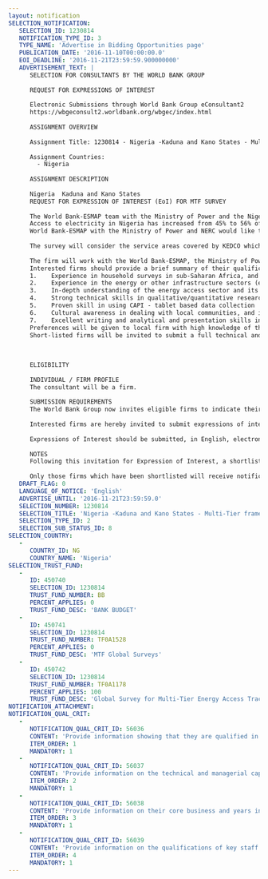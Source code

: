 ```yaml
---
layout: notification
SELECTION_NOTIFICATION: 
   SELECTION_ID: 1230814
   NOTIFICATION_TYPE_ID: 3
   TYPE_NAME: 'Advertise in Bidding Opportunities page'
   PUBLICATION_DATE: '2016-11-10T00:00:00.0'
   EOI_DEADLINE: '2016-11-21T23:59:59.900000000'
   ADVERTISEMENT_TEXT: |
      SELECTION FOR CONSULTANTS BY THE WORLD BANK GROUP
      
      REQUEST FOR EXPRESSIONS OF INTEREST
      
      Electronic Submissions through World Bank Group eConsultant2
      https://wbgeconsult2.worldbank.org/wbgec/index.html
      
      ASSIGNMENT OVERVIEW
      
      Assignment Title: 1230814 - Nigeria -Kaduna and Kano States - Multi-Tier framework Energy Access Household Energy Survey
      
      Assignment Countries:
        - Nigeria
      
      ASSIGNMENT DESCRIPTION
      
      Nigeria  Kaduna and Kano States
      REQUEST FOR EXPRESSION OF INTEREST (EoI) FOR MTF SURVEY
      
      The World Bank-ESMAP team with the Ministry of Power and the Nigerian Electricity Regulatory Commission (NERC) is launching the first Global Energy Access Household Surveys in access deficit countries so as to set a baseline to track progress towards Sustainable Energy for All (SE4All) goal and Sustainable Development Goal (SDG) number 7 on access to affordable, reliable and sustainable modern energy by 2030. 
      Access to electricity in Nigeria has increased from 45% to 56% of the population from 2000 to 2012, however this access is concentrated in urban areas (84%) with rural areas lagging behind (34%). Information on the reliability and quality of the electricity service is also limited. Additionally, while 25% of the total population has access to non-solid cooking solutions, there is another gap between the urban (39%) and rural (11%) populations (WHO). It is important to determine how to close this gap and promote universal access because pollution from solid fuel stoves causes eye problems and respiratory diseases in addition to environmental harm. This survey will collect data to identify the remaining energy deficiencies to target so Nigeria can progress towards the SDG energy objectives. 
      World Bank-ESMAP with the Ministry of Power and NERC would like to hire the services of a reputed firm which has extensive experience in household surveys. This firm will conduct the baseline survey on energy access in Nigeria using the Multi-Tier Framework (MTF) approach to track progress towards SDG7 and SE4ALL goal. The survey will be representative of the two states of Kaduna and Kano in the country and administered to both urban and rural localities. 
      
      The survey will consider the service areas covered by KEDCO which covers: Kano State, Jijawa State and Katsina State, and Kaduna Electric service area, which covers: Kaduna State, Kebbi State, Sokoto State, Zamfara State. Seven states in total.
      
      The firm will work with the World Bank-ESMAP, the Ministry of Power and NERC to pre-test, finalize and implement the survey. The firm will provide capacity building to the National Bureau of Statistics, the Ministry of Power and NERC to ensure continuity on tracking of energy indicators. Data collection should be carefully monitored to ensure high quality information. After completing the fieldwork, the firm will deliver the final dataset and summary report to the World Bank-ESMAP.  Additional details on the scope of work will be available in the Terms of Reference (ToR). 
      Interested firms should provide a brief summary of their qualifications to perform the services (max 3 pages). The short-listing criteria will be based on:
      1.	Experience in household surveys in sub-Saharan Africa, and specific experience in Nigeria
      2.	Experience in the energy or other infrastructure sectors (e.g. water and sanitation)
      3.	In-depth understanding of the energy access sector and its socio-economic dimensions
      4.	Strong technical skills in qualitative/quantitative research and data analysis
      5.	Proven skill in using CAPI - tablet based data collection 
      6.	Cultural awareness in dealing with local communities, and interacting with government and local authorities
      7.	Excellent writing and analytical and presentation skills in English 
      Preferences will be given to local firm with high knowledge of the country energy sector and socio-economic context. International firms are encouraged to team up with local partners. The assignment should start in December 2016 and be completed by end of April 2017.
      Short-listed firms will be invited to submit a full technical and financial proposal for the final selection round.
      
      
      
      ELIGIBILITY
      
      INDIVIDUAL / FIRM PROFILE
      The consultant will be a firm. 
      
      SUBMISSION REQUIREMENTS
      The World Bank Group now invites eligible firms to indicate their interest in providing the services.  Interested firms must provide information indicating that they are qualified to perform the services (brochures, description of similar assignments, experience in similar conditions, availability of appropriate skills among staff, etc. for firms; CV and cover letter for individuals).  Please note that the total size of all attachments should be less than 5MB.  Consultants may associate to enhance their qualifications.
      
      Interested firms are hereby invited to submit expressions of interest.
      
      Expressions of Interest should be submitted, in English, electronically through World Bank Group eConsultant2 (https://wbgeconsult2.worldbank.org/wbgec/index.html)
      
      NOTES
      Following this invitation for Expression of Interest, a shortlist of qualified firms will be formally invited to submit proposals. Shortlisting and selection will be subject to the availability of funding.
      
      Only those firms which have been shortlisted will receive notification. No debrief will be provided to firms which have not been shortlisted.
   DRAFT_FLAG: 0
   LANGUAGE_OF_NOTICE: 'English'
   ADVERTISE_UNTIL: '2016-11-21T23:59:59.0'
   SELECTION_NUMBER: 1230814
   SELECTION_TITLE: 'Nigeria -Kaduna and Kano States - Multi-Tier framework Energy Access Household Energy Survey'
   SELECTION_TYPE_ID: 2
   SELECTION_SUB_STATUS_ID: 8
SELECTION_COUNTRY: 
   - 
      COUNTRY_ID: NG
      COUNTRY_NAME: 'Nigeria'
SELECTION_TRUST_FUND: 
   - 
      ID: 450740
      SELECTION_ID: 1230814
      TRUST_FUND_NUMBER: BB
      PERCENT_APPLIES: 0
      TRUST_FUND_DESC: 'BANK BUDGET'
   - 
      ID: 450741
      SELECTION_ID: 1230814
      TRUST_FUND_NUMBER: TF0A1528
      PERCENT_APPLIES: 0
      TRUST_FUND_DESC: 'MTF Global Surveys'
   - 
      ID: 450742
      SELECTION_ID: 1230814
      TRUST_FUND_NUMBER: TF0A1178
      PERCENT_APPLIES: 100
      TRUST_FUND_DESC: 'Global Survey for Multi-Tier Energy Access Tracking'
NOTIFICATION_ATTACHMENT: 
NOTIFICATION_QUAL_CRIT: 
   - 
      NOTIFICATION_QUAL_CRIT_ID: 56036
      CONTENT: 'Provide information showing that they are qualified in the field of the assignment.'
      ITEM_ORDER: 1
      MANDATORY: 1
   - 
      NOTIFICATION_QUAL_CRIT_ID: 56037
      CONTENT: 'Provide information on the technical and managerial capabilities of the firm.'
      ITEM_ORDER: 2
      MANDATORY: 1
   - 
      NOTIFICATION_QUAL_CRIT_ID: 56038
      CONTENT: 'Provide information on their core business and years in business.'
      ITEM_ORDER: 3
      MANDATORY: 1
   - 
      NOTIFICATION_QUAL_CRIT_ID: 56039
      CONTENT: 'Provide information on the qualifications of key staff.'
      ITEM_ORDER: 4
      MANDATORY: 1
---
```

